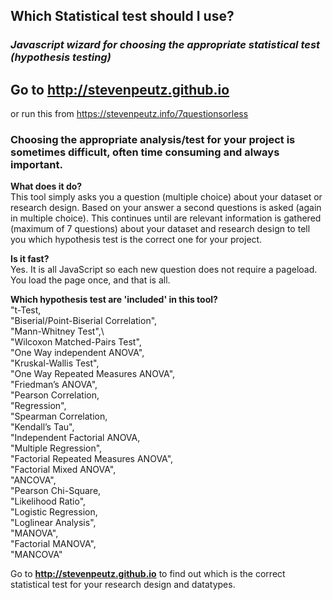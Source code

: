 ## Which Statistical test should I use? ##

### *Javascript wizard for choosing the appropriate statistical test (hypothesis testing)* ###

## Go to http://stevenpeutz.github.io ## 
or run this from https://stevenpeutz.info/7questionsorless


### Choosing the appropriate analysis/test for your project is sometimes difficult, often time consuming and always important.




**What does it do?**\
This tool simply asks you a question (multiple choice) about your dataset or research design. Based on your answer a second questions is asked (again in multiple choice). This continues until are relevant information is gathered (maximum of 7 questions) about your dataset and research design to tell you which hypothesis test is the correct one for your project. 

**Is it fast?**  
Yes. It is all JavaScript so each new question does not require a pageload. You load the page once, and that is all.

**Which hypothesis test are 'included' in this tool?**\
"t-Test,\
"Biserial/Point-Biserial Correlation",\
"Mann-Whitney Test",\  
"Wilcoxon Matched-Pairs Test",\
"One Way independent ANOVA",\
"Kruskal-Wallis Test",\
"One Way Repeated Measures ANOVA",\
"Friedman’s ANOVA",\
"Pearson Correlation,\
"Regression",\
"Spearman Correlation,\
"Kendall’s Tau",\
"Independent Factorial ANOVA,\
"Multiple Regression",\
"Factorial Repeated Measures ANOVA",\
"Factorial Mixed ANOVA",\
"ANCOVA",\
"Pearson Chi-Square,\
"Likelihood Ratio",\
"Logistic Regression,\
"Loglinear Analysis",\
"MANOVA",\
"Factorial MANOVA",\
"MANCOVA"

Go to **http://stevenpeutz.github.io** to find out which is the correct statistical test for your research design and datatypes.
